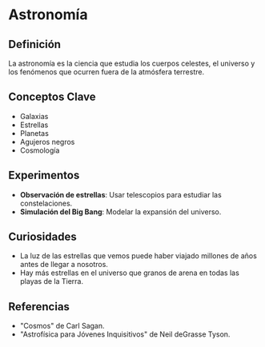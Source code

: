 # Astronomía

## Definición
La astronomía es la ciencia que estudia los cuerpos celestes, el universo y los fenómenos que ocurren fuera de la atmósfera terrestre.

## Conceptos Clave
- Galaxias
- Estrellas
- Planetas
- Agujeros negros
- Cosmología

## Experimentos
- **Observación de estrellas**: Usar telescopios para estudiar las constelaciones.
- **Simulación del Big Bang**: Modelar la expansión del universo.

## Curiosidades
- La luz de las estrellas que vemos puede haber viajado millones de años antes de llegar a nosotros.
- Hay más estrellas en el universo que granos de arena en todas las playas de la Tierra.

## Referencias
- "Cosmos" de Carl Sagan.
- "Astrofísica para Jóvenes Inquisitivos" de Neil deGrasse Tyson.